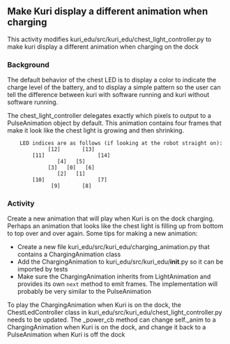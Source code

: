 ## Make Kuri display a different animation when charging

This activity modifies kuri_edu/src/kuri_edu/chest_light_controller.py to
make kuri display a different animation when charging on the dock

### Background

The default behavior of the chest LED is to display a color to indicate the
charge level of the battery, and to display a simple pattern so the user can
tell the difference between kuri with software running and kuri without
software running.

The chest_light_controller delegates exactly which pixels to output to a
PulseAnimation object by default.  This animation contains four frames
that make it look like the chest light is growing and then shrinking.

```
    LED indices are as follows (if looking at the robot straight on):
             [12]       [13]
        [11]                 [14]
                [4]   [5]
             [3]   [0]   [6]
                [2]   [1]
        [10]                 [7]
              [9]       [8]
```

### Activity

Create a new animation that will play when Kuri is on the dock charging.
Perhaps an animation that looks like the chest light is filling up from
bottom to top over and over again.  Some tips for making a new animation:

  - Create a new file kuri_edu/src/kuri_edu/charging_animation.py that contains
a ChargingAnimation class
  - Add the ChargingAnimation to kuri_edu/src/kuri_edu/__init__.py so it can be
imported by tests
  - Make sure the ChargingAnimation inherits from LightAnimation and provides
its own `next` method to emit frames.  The implementation will probably be
very similar to the PulseAnimation

To play the ChargingAnimation when Kuri is on the dock, the ChestLedController
class in kuri_edu/src/kuri_edu/chest_light_controller.py needs to be updated.
The _power_cb method can change self._anim to a ChargingAnimation when Kuri
is on the dock, and change it back to a PulseAnimation when Kuri is off the
dock
